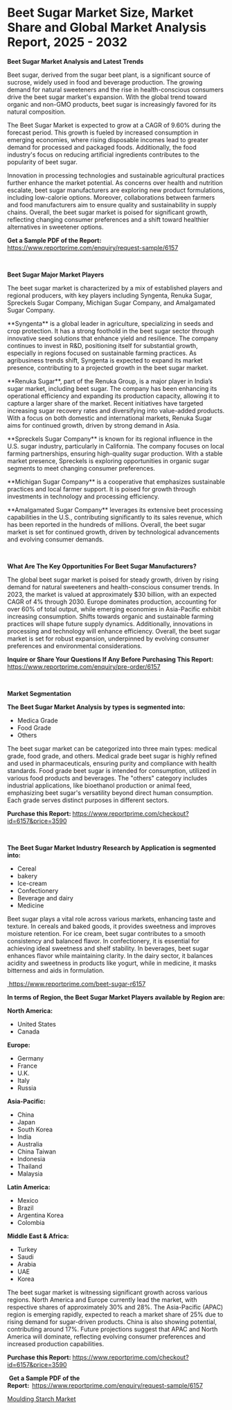<p><h1>Beet Sugar Market Size, Market Share and Global Market Analysis Report, 2025 - 2032</h1></p><p><strong>Beet Sugar Market Analysis and Latest Trends</strong></p>
<p><p>Beet sugar, derived from the sugar beet plant, is a significant source of sucrose, widely used in food and beverage production. The growing demand for natural sweeteners and the rise in health-conscious consumers drive the beet sugar market's expansion. With the global trend toward organic and non-GMO products, beet sugar is increasingly favored for its natural composition.</p><p>The Beet Sugar Market is expected to grow at a CAGR of 9.60% during the forecast period. This growth is fueled by increased consumption in emerging economies, where rising disposable incomes lead to greater demand for processed and packaged foods. Additionally, the food industry's focus on reducing artificial ingredients contributes to the popularity of beet sugar. </p><p>Innovation in processing technologies and sustainable agricultural practices further enhance the market potential. As concerns over health and nutrition escalate, beet sugar manufacturers are exploring new product formulations, including low-calorie options. Moreover, collaborations between farmers and food manufacturers aim to ensure quality and sustainability in supply chains. Overall, the beet sugar market is poised for significant growth, reflecting changing consumer preferences and a shift toward healthier alternatives in sweetener options.</p></p>
<p><strong>Get a Sample PDF of the Report:&nbsp;</strong> <a href="https://www.reportprime.com/enquiry/request-sample/6157?utm_campaign=3274&utm_medium=2&utm_source=Github&utm_content=ia&utm_term=19032025&utm_id=beet-sugar">https://www.reportprime.com/enquiry/request-sample/6157</a></p>
<p>&nbsp;</p>
<p><strong>Beet Sugar Major Market Players</strong></p>
<p><p>The beet sugar market is characterized by a mix of established players and regional producers, with key players including Syngenta, Renuka Sugar, Spreckels Sugar Company, Michigan Sugar Company, and Amalgamated Sugar Company.</p><p>**Syngenta** is a global leader in agriculture, specializing in seeds and crop protection. It has a strong foothold in the beet sugar sector through innovative seed solutions that enhance yield and resilience. The company continues to invest in R&D, positioning itself for substantial growth, especially in regions focused on sustainable farming practices. As agribusiness trends shift, Syngenta is expected to expand its market presence, contributing to a projected growth in the beet sugar market.</p><p>**Renuka Sugar**, part of the Renuka Group, is a major player in India’s sugar market, including beet sugar. The company has been enhancing its operational efficiency and expanding its production capacity, allowing it to capture a larger share of the market. Recent initiatives have targeted increasing sugar recovery rates and diversifying into value-added products. With a focus on both domestic and international markets, Renuka Sugar aims for continued growth, driven by strong demand in Asia.</p><p>**Spreckels Sugar Company** is known for its regional influence in the U.S. sugar industry, particularly in California. The company focuses on local farming partnerships, ensuring high-quality sugar production. With a stable market presence, Spreckels is exploring opportunities in organic sugar segments to meet changing consumer preferences.</p><p>**Michigan Sugar Company** is a cooperative that emphasizes sustainable practices and local farmer support. It is poised for growth through investments in technology and processing efficiency.</p><p>**Amalgamated Sugar Company** leverages its extensive beet processing capabilities in the U.S., contributing significantly to its sales revenue, which has been reported in the hundreds of millions. Overall, the beet sugar market is set for continued growth, driven by technological advancements and evolving consumer demands.</p></p>
<p>&nbsp;</p>
<p><strong>What Are The Key Opportunities For Beet Sugar Manufacturers?</strong></p>
<p><p>The global beet sugar market is poised for steady growth, driven by rising demand for natural sweeteners and health-conscious consumer trends. In 2023, the market is valued at approximately $30 billion, with an expected CAGR of 4% through 2030. Europe dominates production, accounting for over 60% of total output, while emerging economies in Asia-Pacific exhibit increasing consumption. Shifts towards organic and sustainable farming practices will shape future supply dynamics. Additionally, innovations in processing and technology will enhance efficiency. Overall, the beet sugar market is set for robust expansion, underpinned by evolving consumer preferences and environmental considerations.</p></p>
<p><strong>Inquire or Share Your Questions If Any Before Purchasing This Report:</strong> <a href="https://www.reportprime.com/enquiry/pre-order/6157?utm_campaign=3274&utm_medium=2&utm_source=Github&utm_content=ia&utm_term=19032025&utm_id=beet-sugar">https://www.reportprime.com/enquiry/pre-order/6157</a></p>
<p>&nbsp;</p>
<p><strong>Market Segmentation</strong></p>
<p><strong>The Beet Sugar Market Analysis by types is segmented into:</strong></p>
<p><ul><li>Medica Grade</li><li>Food Grade</li><li>Others</li></ul></p>
<p><p>The beet sugar market can be categorized into three main types: medical grade, food grade, and others. Medical grade beet sugar is highly refined and used in pharmaceuticals, ensuring purity and compliance with health standards. Food grade beet sugar is intended for consumption, utilized in various food products and beverages. The "others" category includes industrial applications, like bioethanol production or animal feed, emphasizing beet sugar's versatility beyond direct human consumption. Each grade serves distinct purposes in different sectors.</p></p>
<p><strong>Purchase this Report:&nbsp;</strong><a href="https://www.reportprime.com/checkout?id=6157&price=3590&utm_campaign=3274&utm_medium=2&utm_source=Github&utm_content=ia&utm_term=19032025&utm_id=beet-sugar">https://www.reportprime.com/checkout?id=6157&price=3590</a></p>
<p>&nbsp;</p>
<p><strong>The Beet Sugar Market Industry Research by Application is segmented into:</strong></p>
<p><ul><li>Cereal</li><li>bakery</li><li>Ice-cream</li><li>Confectionery</li><li>Beverage and dairy</li><li>Medicine</li></ul></p>
<p><p>Beet sugar plays a vital role across various markets, enhancing taste and texture. In cereals and baked goods, it provides sweetness and improves moisture retention. For ice cream, beet sugar contributes to a smooth consistency and balanced flavor. In confectionery, it is essential for achieving ideal sweetness and shelf stability. In beverages, beet sugar enhances flavor while maintaining clarity. In the dairy sector, it balances acidity and sweetness in products like yogurt, while in medicine, it masks bitterness and aids in formulation.</p></p>
<p><a href="https://www.reportprime.com/beet-sugar-r6157?utm_campaign=3274&utm_medium=2&utm_source=Github&utm_content=ia&utm_term=19032025&utm_id=beet-sugar">&nbsp;https://www.reportprime.com/beet-sugar-r6157</a></p>
<p><strong>In terms of Region, the Beet Sugar Market Players available by Region are:</strong></p>
<p>
    <p> <strong> North America: </strong>
        <ul>
            <li>United States</li>
            <li>Canada</li>
        </ul>
        </p> 
    <p> <strong> Europe: </strong>
        <ul>
            <li>Germany</li>
            <li>France</li>
            <li>U.K.</li>
            <li>Italy</li>
            <li>Russia</li>
        </ul>
        </p> 
    <p> <strong> Asia-Pacific: </strong>
        <ul>
            <li>China</li>
            <li>Japan</li>
            <li>South Korea</li>
            <li>India</li>
            <li>Australia</li>
            <li>China Taiwan</li>
            <li>Indonesia</li>
            <li>Thailand</li>
            <li>Malaysia</li>
        </ul>
        </p> 
    <p> <strong> Latin America: </strong>
        <ul>
            <li>Mexico</li>
            <li>Brazil</li>
            <li>Argentina Korea</li>
            <li>Colombia</li>
        </ul>
        </p> 
    <p> <strong> Middle East & Africa: </strong>
        <ul>
            <li>Turkey</li>
            <li>Saudi</li>
            <li>Arabia</li>
            <li>UAE</li>
            <li>Korea</li>
        </ul>
    </p>
    </p>
<p><p>The beet sugar market is witnessing significant growth across various regions. North America and Europe currently lead the market, with respective shares of approximately 30% and 28%. The Asia-Pacific (APAC) region is emerging rapidly, expected to reach a market share of 25% due to rising demand for sugar-driven products. China is also showing potential, contributing around 17%. Future projections suggest that APAC and North America will dominate, reflecting evolving consumer preferences and increased production capabilities.</p></p>
<p><strong>Purchase this Report: </strong><a href="https://www.reportprime.com/checkout?id=6157&price=3590&utm_campaign=3274&utm_medium=2&utm_source=Github&utm_content=ia&utm_term=19032025&utm_id=beet-sugar">https://www.reportprime.com/checkout?id=6157&price=3590</a></p>
<p>&nbsp;<strong>Get a Sample PDF of the Report:&nbsp;&nbsp;</strong><a href="https://www.reportprime.com/enquiry/request-sample/6157?utm_campaign=3274&utm_medium=2&utm_source=Github&utm_content=ia&utm_term=19032025&utm_id=beet-sugar">https://www.reportprime.com/enquiry/request-sample/6157</a></p>
<p><strong></strong></p>
<p><p><a href="https://github.com/elodielamto06/Market-Research-Report-List-1/blob/main/moulding-starch-market.md?utm_campaign=3274&utm_medium=2&utm_source=Github&utm_content=ia&utm_term=19032025&utm_id=beet-sugar">Moulding Starch Market</a></p></p>